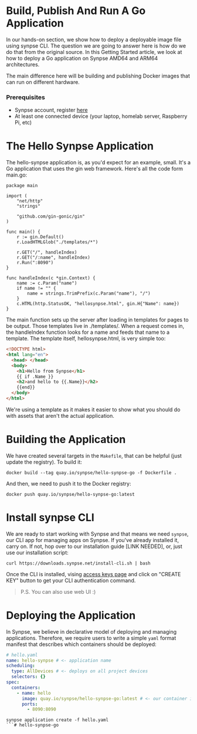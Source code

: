 # Build, Publish And Run A Go Application

In our hands-on section, we show how to deploy a deployable image file using synpse CLI. The question we are going to answer here is how do we do that from the original source. In this Getting Started article, we look at how to deploy a Go application on Synpse AMD64 and ARM64 architectures.

The main difference here will be building and publishing Docker images that can run on different hardware.

### Prerequisites

- Synpse account, register [here](https://cloud.synpse.net/)
- At least one connected device (your laptop, homelab server, Raspberry Pi, etc)

# The Hello Synpse Application

The hello-synpse application is, as you'd expect for an example, small. It's a Go application that uses the gin web framework. Here's all the code form main.go:

```golang
package main

import (
	"net/http"
	"strings"

	"github.com/gin-gonic/gin"
)

func main() {
	r := gin.Default()
	r.LoadHTMLGlob("./templates/*")

	r.GET("/", handleIndex)
	r.GET("/:name", handleIndex)
	r.Run(":8090")
}

func handleIndex(c *gin.Context) {
	name := c.Param("name")
	if name != "" {
		name = strings.TrimPrefix(c.Param("name"), "/")
	}
	c.HTML(http.StatusOK, "hellosynpse.html", gin.H{"Name": name})
}

```

The main function sets up the server after loading in templates for pages to be output. Those templates live in ./templates/. When a request comes in, the handleIndex function looks for a name and feeds that name to a template. The template itself, hellosynpse.html, is very simple too:

```html
<!DOCTYPE html>
<html lang="en">
  <head> </head>
  <body>
    <h1>Hello from Synpse</h1>
    {{ if .Name }}
    <h2>and hello to {{.Name}}</h2>
    {{end}}
  </body>
</html>
```

We're using a template as it makes it easier to show what you should do with assets that aren't the actual application.

# Building the Application

We have created several targets in the `Makefile`, that can be helpful (just update the registry). To build it:

```
docker build --tag quay.io/synpse/hello-synpse-go -f Dockerfile .
```

And then, we need to push it to the Docker registry:

```
docker push quay.io/synpse/hello-synpse-go:latest
```

# Install synpse CLI

We are ready to start working with Synpse and that means we need `synpse`, our CLI app for managing apps on Synpse. If you've already installed it, carry on. If not, hop over to our installation guide [LINK NEEDED], or, just use our installation script:

```
curl https://downloads.synpse.net/install-cli.sh | bash
```

Once the CLI is installed, vising [access keys page](https://cloud.synpse.net/access-keys) and click on "CREATE KEY" button to get your CLI authentication command.

> P.S. You can also use web UI :)

# Deploying the Application

In Synpse, we believe in declarative model of deploying and managing applications. Therefore, we require users to write a simple `yaml` format manifest that describes which containers should be deployed:

```yaml
# hello.yaml
name: hello-synpse # <- application name 
scheduling:
  type: AllDevices # <- deploys on all project devices
  selectors: {}
spec:
  containers:
    - name: hello
      image: quay.io/synpse/hello-synpse-go:latest # <- our container image
      ports:
        - 8090:8090
```

```
synpse application create -f hello.yaml
```# hello-synpse-go
